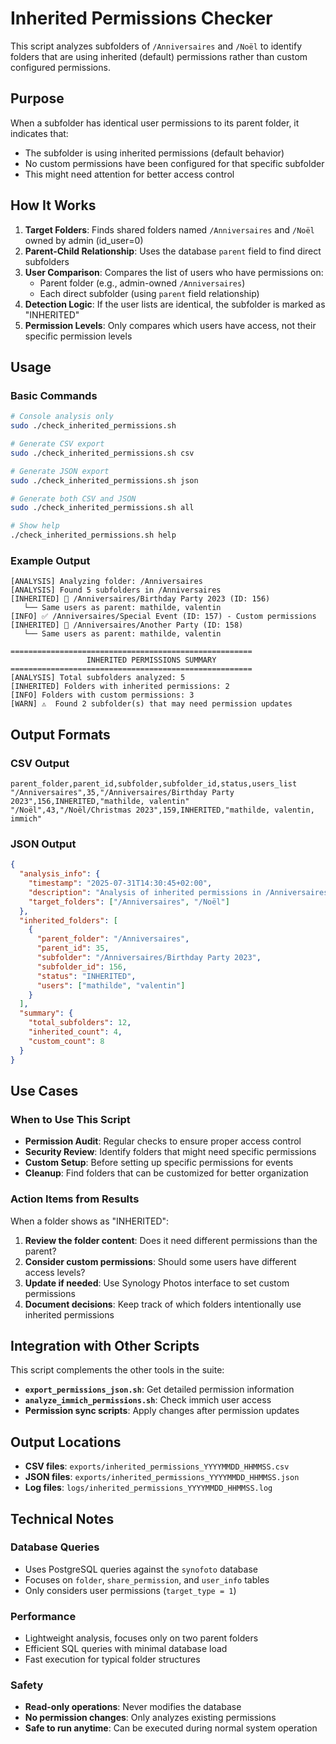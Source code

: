 # Inherited Permissions Checker

This script analyzes subfolders of `/Anniversaires` and `/Noël` to identify folders that are using inherited (default) permissions rather than custom configured permissions.

## Purpose

When a subfolder has identical user permissions to its parent folder, it indicates that:
- The subfolder is using inherited permissions (default behavior)
- No custom permissions have been configured for that specific subfolder
- This might need attention for better access control

## How It Works

1. **Target Folders**: Finds shared folders named `/Anniversaires` and `/Noël` owned by admin (id_user=0)
2. **Parent-Child Relationship**: Uses the database `parent` field to find direct subfolders
3. **User Comparison**: Compares the list of users who have permissions on:
   - Parent folder (e.g., admin-owned `/Anniversaires`)
   - Each direct subfolder (using `parent` field relationship)
4. **Detection Logic**: If the user lists are identical, the subfolder is marked as "INHERITED"
5. **Permission Levels**: Only compares which users have access, not their specific permission levels

## Usage

### Basic Commands

```bash
# Console analysis only
sudo ./check_inherited_permissions.sh

# Generate CSV export
sudo ./check_inherited_permissions.sh csv

# Generate JSON export  
sudo ./check_inherited_permissions.sh json

# Generate both CSV and JSON
sudo ./check_inherited_permissions.sh all

# Show help
./check_inherited_permissions.sh help
```

### Example Output

```
[ANALYSIS] Analyzing folder: /Anniversaires
[ANALYSIS] Found 5 subfolders in /Anniversaires
[INHERITED] 📁 /Anniversaires/Birthday Party 2023 (ID: 156)
   └── Same users as parent: mathilde, valentin
[INFO] ✅ /Anniversaires/Special Event (ID: 157) - Custom permissions
[INHERITED] 📁 /Anniversaires/Another Party (ID: 158)
   └── Same users as parent: mathilde, valentin

======================================================
                 INHERITED PERMISSIONS SUMMARY
======================================================
[ANALYSIS] Total subfolders analyzed: 5
[INHERITED] Folders with inherited permissions: 2
[INFO] Folders with custom permissions: 3
[WARN] ⚠️  Found 2 subfolder(s) that may need permission updates
```

## Output Formats

### CSV Output
```csv
parent_folder,parent_id,subfolder,subfolder_id,status,users_list
"/Anniversaires",35,"/Anniversaires/Birthday Party 2023",156,INHERITED,"mathilde, valentin"
"/Noël",43,"/Noël/Christmas 2023",159,INHERITED,"mathilde, valentin, immich"
```

### JSON Output
```json
{
  "analysis_info": {
    "timestamp": "2025-07-31T14:30:45+02:00",
    "description": "Analysis of inherited permissions in /Anniversaires and /Noël subfolders",
    "target_folders": ["/Anniversaires", "/Noël"]
  },
  "inherited_folders": [
    {
      "parent_folder": "/Anniversaires",
      "parent_id": 35,
      "subfolder": "/Anniversaires/Birthday Party 2023",
      "subfolder_id": 156,
      "status": "INHERITED",
      "users": ["mathilde", "valentin"]
    }
  ],
  "summary": {
    "total_subfolders": 12,
    "inherited_count": 4,
    "custom_count": 8
  }
}
```

## Use Cases

### When to Use This Script
- **Permission Audit**: Regular checks to ensure proper access control
- **Security Review**: Identify folders that might need specific permissions
- **Custom Setup**: Before setting up specific permissions for events
- **Cleanup**: Find folders that can be customized for better organization

### Action Items from Results
When a folder shows as "INHERITED":
1. **Review the folder content**: Does it need different permissions than the parent?
2. **Consider custom permissions**: Should some users have different access levels?
3. **Update if needed**: Use Synology Photos interface to set custom permissions
4. **Document decisions**: Keep track of which folders intentionally use inherited permissions

## Integration with Other Scripts

This script complements the other tools in the suite:
- **`export_permissions_json.sh`**: Get detailed permission information
- **`analyze_immich_permissions.sh`**: Check immich user access
- **Permission sync scripts**: Apply changes after permission updates

## Output Locations

- **CSV files**: `exports/inherited_permissions_YYYYMMDD_HHMMSS.csv`
- **JSON files**: `exports/inherited_permissions_YYYYMMDD_HHMMSS.json`
- **Log files**: `logs/inherited_permissions_YYYYMMDD_HHMMSS.log`

## Technical Notes

### Database Queries
- Uses PostgreSQL queries against the `synofoto` database
- Focuses on `folder`, `share_permission`, and `user_info` tables
- Only considers user permissions (`target_type = 1`)

### Performance
- Lightweight analysis, focuses only on two parent folders
- Efficient SQL queries with minimal database load
- Fast execution for typical folder structures

### Safety
- **Read-only operations**: Never modifies the database
- **No permission changes**: Only analyzes existing permissions
- **Safe to run anytime**: Can be executed during normal system operation
